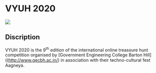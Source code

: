 # VYUH 2020

![](docs_images%5C83183564_2847508105313129_9175274751101239296_n.jpg)

## Discription

VYUH 2020 is the 9<sup>th</sup> edition of  the international online treassure hunt competition organised by [Government Engineering College Barton Hill]((http://www.gecbh.ac.in/) in association with their techno-cultural fest  Aagneya.

